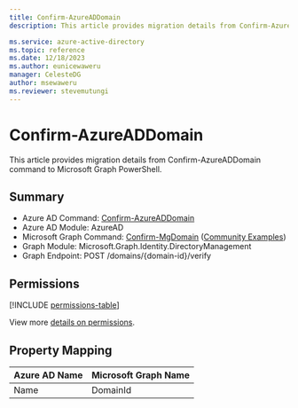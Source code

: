 ```yaml
---
title: Confirm-AzureADDomain
description: This article provides migration details from Confirm-AzureADDomain command to Microsoft Graph PowerShell.

ms.service: azure-active-directory
ms.topic: reference
ms.date: 12/18/2023
ms.author: eunicewaweru
manager: CelesteDG
author: msewaweru
ms.reviewer: stevemutungi
---
```


# Confirm-AzureADDomain

This article provides migration details from Confirm-AzureADDomain command to Microsoft Graph PowerShell.

## Summary

+ Azure AD Command: [Confirm-AzureADDomain](/powershell/module/azuread/confirm-azureaddomain)
+ Azure AD Module: AzureAD
+ Microsoft Graph Command: [Confirm-MgDomain](/powershell/module/microsoft.graph.identity.directorymanagement/confirm-mgdomain) ([Community Examples](https://github.com/orgs/msgraph/discussions?discussions_q=Confirm-MgDomain))
+ Graph Module: Microsoft.Graph.Identity.DirectoryManagement
+ Graph Endpoint:  POST /domains/{domain-id}/verify

## Permissions

[!INCLUDE [permissions-table](~/graphref/api-reference/v1.0/includes/permissions/domain-verify-permissions.md)]

View more [details on permissions](/graph/api/domain-verify#permissions).

## Property Mapping

|Azure AD Name|Microsoft Graph Name|
|---|---|
|Name|DomainId|